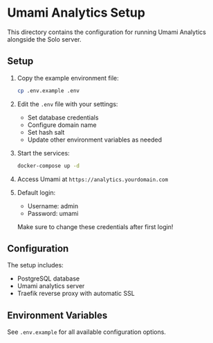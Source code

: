 # Umami Analytics Setup

This directory contains the configuration for running Umami Analytics alongside the Solo server.

## Setup

1. Copy the example environment file:
   ```bash
   cp .env.example .env
   ```

2. Edit the `.env` file with your settings:
   - Set database credentials
   - Configure domain name
   - Set hash salt
   - Update other environment variables as needed

3. Start the services:
   ```bash
   docker-compose up -d
   ```

4. Access Umami at `https://analytics.yourdomain.com`

5. Default login:
   - Username: admin
   - Password: umami

   Make sure to change these credentials after first login!

## Configuration

The setup includes:
- PostgreSQL database
- Umami analytics server
- Traefik reverse proxy with automatic SSL

## Environment Variables

See `.env.example` for all available configuration options.